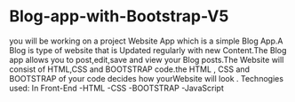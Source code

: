 # Blog-app-with-Bootstrap-V5
you will be working on a project Website App which is a simple Blog App.A Blog is type of website that is Updated regularly with new Content.The Blog app allows you to post,edit,save and view your Blog posts.The Website will consist of HTML,CSS and BOOTSTRAP code.the HTML , CSS and BOOTSTRAP of your code decides how yourWebsite will look .
Technogies used:
In Front-End
-HTML
-CSS
-BOOTSTRAP
-JavaScript



